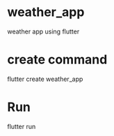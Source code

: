 # weather_app
 weather app using flutter

 # create command
 flutter create weather_app

# Run 
flutter run